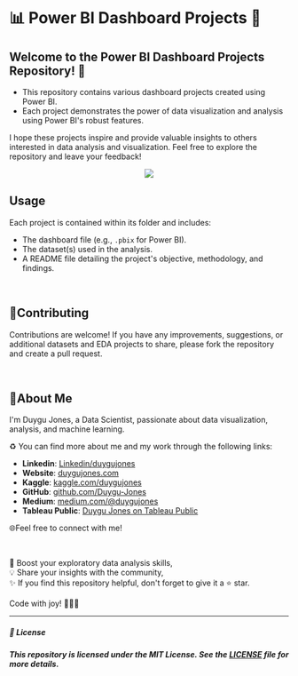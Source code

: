 # 📊 Power BI Dashboard Projects 🚀

## Welcome to the Power BI Dashboard Projects Repository! 🎉

- This repository contains various dashboard projects created using Power BI. 
- Each project demonstrates the power of data visualization and analysis using Power BI's robust features.

I hope these projects inspire and provide valuable insights to others interested in data analysis and visualization. Feel free to explore the repository and leave your feedback!

<p align="center">
  <img src="https://static.wixstatic.com/media/f8eb0c_a6ce680ecff943df817679a09a99adb9~mv2.gif">
</p>


## Usage

Each project is contained within its folder and includes:

- The dashboard file (e.g., `.pbix` for Power BI).
- The dataset(s) used in the analysis.
- A README file detailing the project's objective, methodology, and findings.



<br>

## 🤝Contributing

Contributions are welcome! If you have any improvements, suggestions, or additional datasets and EDA projects to share, please fork the repository and create a pull request.

<br>

## 🌱About Me 

I'm Duygu Jones, a Data Scientist, passionate about data visualization, analysis, and machine learning. 

♻️ You can find more about me and my work through the following links:

- **Linkedin**: [Linkedin/duygujones](https://www.linkedin.com/in/duygujones/)
- **Website**: [duygujones.com](https://duygujones.vercel.app/)
- **Kaggle**: [kaggle.com/duygujones](https://www.kaggle.com/duygujones)
- **GitHub**: [github.com/Duygu-Jones](https://github.com/Duygu-Jones)
- **Medium**: [medium.com/@duygujones](https://medium.com/@duygujones)
- **Tableau Public**: [Duygu Jones on Tableau Public](https://public.tableau.com/app/profile/duygu.jones/vizzes)

🌐Feel free to connect with me!

<br>

🎯 Boost your exploratory data analysis skills,<br>
💡 Share your insights with the community,<br>
✨ If you find this repository helpful, don't forget to give it a ⭐ star.<br>

Code with joy! 👩‍💻✨

---



##### 📜 License

##### This repository is licensed under the MIT License. See the [LICENSE](LICENSE) file for more details.
